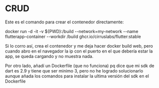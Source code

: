# CRUD

Este es el comando para crear el contenedor directamente: 

docker run -d -it -v ${PWD}:/build --network=my-network --name flutterapp-container --workdir /build ghcr.io/cirruslabs/flutter:stable

Si lo corro así, crea el contenedor y me deja hacer docker build web, pero cuando abro en el navegador la ip con el puerto en el que debería estar la app, se queda cargando y no muestra nada.

Por otro lado, añadí un Dockerfile (que no funciona) pq dice que mi sdk de dart es 2.9 y tiene que ser minimo 3, pero no he logrado solucionarlo aunque añada los comandos para instalar la ultima versión del sdk en el Dockerfile
